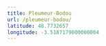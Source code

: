 ```yaml
---
title: Pleumeur-Bodou
url: /pleumeur-bodou/
latitude: 48.7732657
longitude: -3.5187179000000004
---
```

